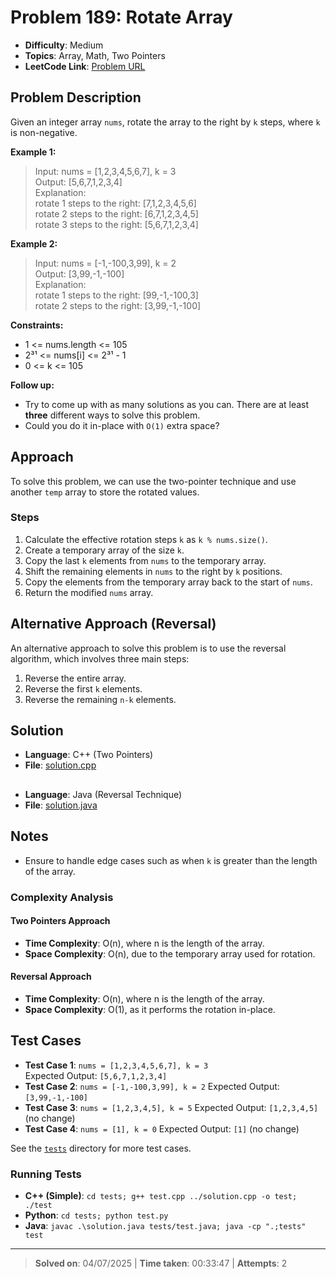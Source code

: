 # Problem 189: Rotate Array

- **Difficulty**: Medium
- **Topics**: Array, Math, Two Pointers
- **LeetCode Link**: [Problem URL](https://leetcode.com/problems/rotate-array/)

## Problem Description

Given an integer array `nums`, rotate the array to the right by `k` steps, where `k` is non-negative.

**Example 1:**

> Input: nums = [1,2,3,4,5,6,7], k = 3  
> Output: [5,6,7,1,2,3,4]  
> Explanation:  
> rotate 1 steps to the right: [7,1,2,3,4,5,6]  
> rotate 2 steps to the right: [6,7,1,2,3,4,5]  
> rotate 3 steps to the right: [5,6,7,1,2,3,4]

**Example 2:**

> Input: nums = [-1,-100,3,99], k = 2  
> Output: [3,99,-1,-100]  
> Explanation:  
> rotate 1 steps to the right: [99,-1,-100,3]  
> rotate 2 steps to the right: [3,99,-1,-100]

**Constraints:**

- 1 <= nums.length <= 105
- 2³¹ <= nums[i] <= 2³¹ - 1
- 0 <= k <= 105

**Follow up:**

- Try to come up with as many solutions as you can. There are at least **three** different ways to solve this problem.
- Could you do it in-place with `O(1)` extra space?

## Approach

To solve this problem, we can use the two-pointer technique and use another `temp` array to store the rotated values.

### Steps

1. Calculate the effective rotation steps `k` as `k % nums.size()`.
2. Create a temporary array of the size `k`.
3. Copy the last `k` elements from `nums` to the temporary array.
4. Shift the remaining elements in `nums` to the right by `k` positions.
5. Copy the elements from the temporary array back to the start of `nums`.
6. Return the modified `nums` array.

## Alternative Approach (Reversal)

An alternative approach to solve this problem is to use the reversal algorithm, which involves three main steps:

1. Reverse the entire array.
2. Reverse the first `k` elements.
3. Reverse the remaining `n-k` elements.

## Solution

- **Language**: C++ (Two Pointers)
- **File**: [solution.cpp](solution.cpp)

##

- **Language**: Java (Reversal Technique)
- **File**: [solution.java](solution.java)

## Notes

- Ensure to handle edge cases such as when `k` is greater than the length of the array.

### Complexity Analysis

#### Two Pointers Approach

- **Time Complexity**: O(n), where n is the length of the array.
- **Space Complexity**: O(n), due to the temporary array used for rotation.

#### Reversal Approach

- **Time Complexity**: O(n), where n is the length of the array.
- **Space Complexity**: O(1), as it performs the rotation in-place.

## Test Cases

- **Test Case 1**: `nums = [1,2,3,4,5,6,7], k = 3`  
  Expected Output: `[5,6,7,1,2,3,4]`
- **Test Case 2**: `nums = [-1,-100,3,99], k = 2`
  Expected Output: `[3,99,-1,-100]`
- **Test Case 3**: `nums = [1,2,3,4,5], k = 5`
  Expected Output: `[1,2,3,4,5]` (no change)
- **Test Case 4**: `nums = [1], k = 0`
  Expected Output: `[1]` (no change)

See the [`tests`](/tests/) directory for more test cases.

### Running Tests

- **C++ (Simple)**: `cd tests; g++ test.cpp ../solution.cpp -o test; ./test`
- **Python**: `cd tests; python test.py`
- **Java**: `javac .\solution.java tests/test.java; java -cp ".;tests" test`

---

> **Solved on**: 04/07/2025 |
> **Time taken**: 00:33:47 |
> **Attempts**: 2
